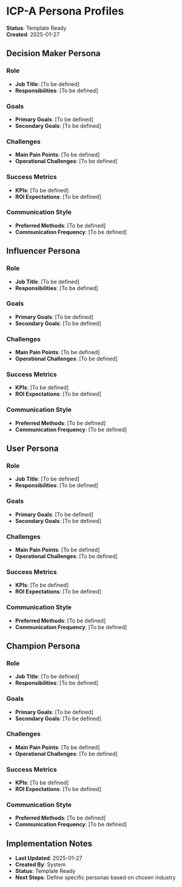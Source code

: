 # ICP-A Persona Profiles
**Status**: Template Ready  
**Created**: 2025-01-27

## Decision Maker Persona
### Role
- **Job Title**: [To be defined]
- **Responsibilities**: [To be defined]

### Goals
- **Primary Goals**: [To be defined]
- **Secondary Goals**: [To be defined]

### Challenges
- **Main Pain Points**: [To be defined]
- **Operational Challenges**: [To be defined]

### Success Metrics
- **KPIs**: [To be defined]
- **ROI Expectations**: [To be defined]

### Communication Style
- **Preferred Methods**: [To be defined]
- **Communication Frequency**: [To be defined]

## Influencer Persona
### Role
- **Job Title**: [To be defined]
- **Responsibilities**: [To be defined]

### Goals
- **Primary Goals**: [To be defined]
- **Secondary Goals**: [To be defined]

### Challenges
- **Main Pain Points**: [To be defined]
- **Operational Challenges**: [To be defined]

### Success Metrics
- **KPIs**: [To be defined]
- **ROI Expectations**: [To be defined]

### Communication Style
- **Preferred Methods**: [To be defined]
- **Communication Frequency**: [To be defined]

## User Persona
### Role
- **Job Title**: [To be defined]
- **Responsibilities**: [To be defined]

### Goals
- **Primary Goals**: [To be defined]
- **Secondary Goals**: [To be defined]

### Challenges
- **Main Pain Points**: [To be defined]
- **Operational Challenges**: [To be defined]

### Success Metrics
- **KPIs**: [To be defined]
- **ROI Expectations**: [To be defined]

### Communication Style
- **Preferred Methods**: [To be defined]
- **Communication Frequency**: [To be defined]

## Champion Persona
### Role
- **Job Title**: [To be defined]
- **Responsibilities**: [To be defined]

### Goals
- **Primary Goals**: [To be defined]
- **Secondary Goals**: [To be defined]

### Challenges
- **Main Pain Points**: [To be defined]
- **Operational Challenges**: [To be defined]

### Success Metrics
- **KPIs**: [To be defined]
- **ROI Expectations**: [To be defined]

### Communication Style
- **Preferred Methods**: [To be defined]
- **Communication Frequency**: [To be defined]

## Implementation Notes
- **Last Updated**: 2025-01-27
- **Created By**: System
- **Status**: Template Ready
- **Next Steps**: Define specific personas based on chosen industry
